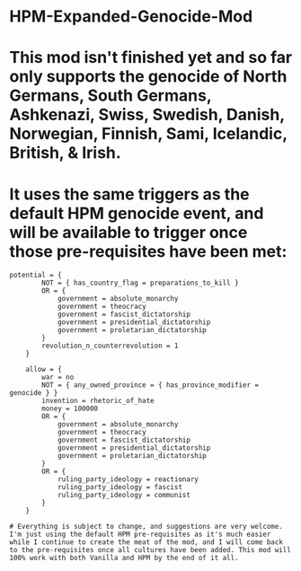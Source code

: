 # HPM-Expanded-Genocide-Mod

# This mod isn't finished yet and so far only supports the genocide of North Germans, South Germans, Ashkenazi, Swiss, Swedish, Danish, Norwegian, Finnish, Sami, Icelandic, British, & Irish.

# It uses the same triggers as the default HPM genocide event, and will be available to trigger once those pre-requisites have been met:

	potential = {
			NOT = { has_country_flag = preparations_to_kill }
			OR = {
				government = absolute_monarchy
				government = theocracy
				government = fascist_dictatorship
				government = presidential_dictatorship
				government = proletarian_dictatorship
			}
			revolution_n_counterrevolution = 1
		}
		
		allow = {
			war = no
			NOT = { any_owned_province = { has_province_modifier = genocide } }
			invention = rhetoric_of_hate
			money = 100000
			OR = {
				government = absolute_monarchy
				government = theocracy
				government = fascist_dictatorship
				government = presidential_dictatorship
				government = proletarian_dictatorship
			}
			OR = {
				ruling_party_ideology = reactionary
				ruling_party_ideology = fascist
				ruling_party_ideology = communist
			}
		}
    
    # Everything is subject to change, and suggestions are very welcome. I'm just using the default HPM pre-requisites as it's much easier while I continue to create the meat of the mod, and I will come back to the pre-requisites once all cultures have been added. This mod will 100% work with both Vanilla and HPM by the end of it all.
